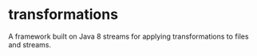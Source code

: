 # transformations
A framework built on Java 8 streams for applying transformations to files and streams.
